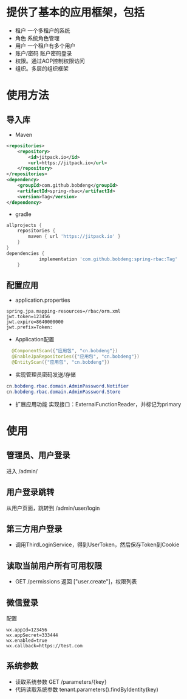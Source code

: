 # 提供了基本的应用框架，包括
- 租户 一个多租户的系统
- 角色 系统角色管理
- 用户 一个租户有多个用户
- 账户/密码 账户密码登录
- 权限。通过AOP控制权限访问
- 组织。多层的组织框架

# 使用方法
## 导入库
- Maven
```xml
<repositories>
    <repository>
        <id>jitpack.io</id>
        <url>https://jitpack.io</url>
    </repository>
</repositories>
<dependency>
    <groupId>com.github.bobdeng</groupId>
    <artifactId>spring-rbac</artifactId>
    <version>Tag</version>
</dependency>
```
- gradle
```groovy
allprojects {
    repositories {
        maven { url 'https://jitpack.io' }
    }
}
dependencies {
	        implementation 'com.github.bobdeng:spring-rbac:Tag'
	}
```
## 配置应用
- application.properties
```properties
spring.jpa.mapping-resources=/rbac/orm.xml
jwt.token=123456
jwt.expire=8640000000
jwt.prefix=Token:
```
- Application配置
```java
  @ComponentScan({"应用包", "cn.bobdeng"})
  @EnableJpaRepositories({"应用包", "cn.bobdeng"})
  @EntityScan({"应用包", "cn.bobdeng"})
```
- 实现管理员密码发送/存储
```java
cn.bobdeng.rbac.domain.AdminPassword.Notifier
cn.bobdeng.rbac.domain.AdminPassword.Store
```
- 扩展应用功能
实现接口：ExternalFunctionReader，并标记为primary
# 使用
## 管理员、用户登录
进入 /admin/
## 用户登录跳转
从用户页面，跳转到 /admin/user/login
## 第三方用户登录
- 调用ThirdLoginService，得到UserToken，然后保存Token到Cookie
## 读取当前用户所有可用权限
- GET /permissions 返回 ["user.create"]，权限列表

## 微信登录
配置
```properties
wx.appId=123456
wx.appSecret=333444
wx.enabled=true
wx.callback=https://test.com
```
## 系统参数
- 读取系统参数 GET /parameters/{key}
- 代码读取系统参数 tenant.parameters().findByIdentity(key)
